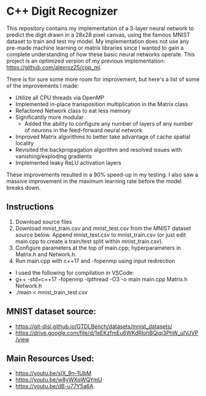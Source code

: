 # C++ Digit Recognizer

This repository contains my implementation of a 3-layer neural network to predict the digit drawn in a 28x28 pixel canvas, using the famous MNIST dataset to train and test my model. My implementation does not use any pre-made machine learning or matrix libraries since I wanted to gain a complete understanding of how these basic neural networks operate. This project is an optimized version of my previous implementation: https://github.com/alexroz25/cpp_ml.

There is for sure some more room for improvement, but here's a list of some of the improvements I made:
- Utilize all CPU threads via OpenMP
- Implemented in-place transposition multiplication in the Matrix class
- Refactored Network class to eat less memory
- Significantly more modular
  - Added the ability to configure any number of layers of any number of neurons in the feed-forward neural network
- Improved Matrix algorithms to better take advantage of cache spatial locality
- Revisited the backpropagation algorithm and resolved issues with vanishing/exploding gradients
- Implemented leaky ReLU activation layers

These improvements resulted in a 90% speed-up in my testing. I also saw a massive improvement in the maximum learning rate before the model breaks down.

## Instructions

1. Download source files
2. Download mnist_train.csv and mnist_test.csv from the MNIST dataset source below. Append mnist_test.csv to mnist_train.csv (or just edit main.cpp to create a train/test split within mnist_train.csv).
3. Configure parameters at the top of main.cpp; hyperparameters in Matrix.h and Network.h.
4. Run main.cpp with c++17 and -fopenmp using input redirection
  - I used the following for compilation in VSCode:
  - g++ -std=c++17 -fopenmp -lpthread -O3 -o main main.cpp Matrix.h Network.h
  - ./main < mnist_train_test.csv

## MNIST dataset source: 

- https://git-disl.github.io/GTDLBench/datasets/mnist_datasets/
- https://drive.google.com/file/d/1eEKzfmEu6WKdRlohBQiqi3PhW_uIVJVP/view

## Main Resources Used:

- https://youtu.be/sIX_9n-1UbM
- https://youtu.be/w8yWXqWQYmU
- https://youtu.be/dB-u77Y5a6A

